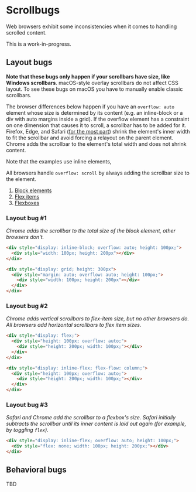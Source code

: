 Scrollbugs
==========

Web browsers exhibit some inconsistencies when it comes to handling scrolled content.

This is a work-in-progress.

## Layout bugs

**Note that these bugs only happen if your scrollbars have size, like Windows scrollbars**. macOS-style overlay scrollbars do not affect CSS layout. To see these bugs on macOS you have to manually enable classic scrollbars.

The browser differences below happen if you have an `overflow: auto` element whose size is determined by its content (e.g. an inline-block or a div with auto margins inside a grid). If the overflow element has a constraint on one dimension that causes it to scroll, a scrollbar has to be added for it. Firefox, Edge, and Safari ([for the most part](#layout-bug-3)) shrink the element's inner width to fit the scrollbar and avoid forcing a relayout on the parent element. Chrome adds the scrollbar to the element's total width and does not shrink content.

Note that the examples use inline elements, 

All browsers handle `overflow: scroll` by always adding the scrollbar size to the element.

1. [Block elements](#layout-bug-1)
2. [Flex items](#layout-bug-2)
3. [Flexboxes](#layout-bug-3)

### Layout bug #1

_Chrome adds the scrollbar to the total size of the block element, other browsers don't._

```html
<div style="display: inline-block; overflow: auto; height: 100px;">
  <div style="width: 100px; height: 200px"></div>
</div>
```

```html
<div style="display: grid; height: 300px">
  <div style="margin: auto; overflow: auto; height: 100px;">
    <div style="width: 100px; height: 200px"></div>
  </div>
</div>
```

### Layout bug #2

_Chrome adds vertical scrollbars to flex-item size, but no other browsers do. All browsers add horizontal scrollbars to flex item sizes._

```html
<div style="display: flex;">
  <div style="height: 100px; overflow: auto;">
    <div style="height: 200px; width: 100px;"></div>
  </div>
</div>
```

```html
<div style="display: inline-flex; flex-flow: column;">
  <div style="height: 100px; overflow: auto;">
    <div style="height: 200px; width: 100px;"></div>
  </div>
</div>
```

### Layout bug #3

_Safari and Chrome add the scrollbar to a flexbox's size. Safari initially subtracts the scrollbar until its inner content is laid out again (for example, by toggling `flex`)._

```html
<div style="display: inline-flex; overflow: auto; height: 100px;">
  <div style="flex: none; width: 100px; height: 200px;"></div>
</div>
```

## Behavioral bugs

TBD
